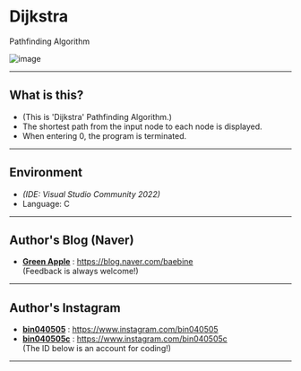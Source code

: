 # Dijkstra
Pathfinding Algorithm

![image](https://user-images.githubusercontent.com/63220297/203577924-7a357afe-af49-4631-acf0-26742055386c.png)

___

## What is this?
- (This is 'Dijkstra' Pathfinding Algorithm.)
- The shortest path from the input node to each node is displayed.
- When entering 0, the program is terminated.

___

## Environment
- *(IDE: Visual Studio Community 2022)*
- Language: C

___

## Author's Blog (Naver)
* [**Green Apple**](https://blog.naver.com/baebine) : https://blog.naver.com/baebine
</br>(Feedback is always welcome!)

___

## Author's Instagram
* [**bin040505**](https://www.instagram.com/bin040505) : https://www.instagram.com/bin040505
* [**bin040505c**](https://www.instagram.com/bin040505c) : https://www.instagram.com/bin040505c
</br>(The ID below is an account for coding!)
___
